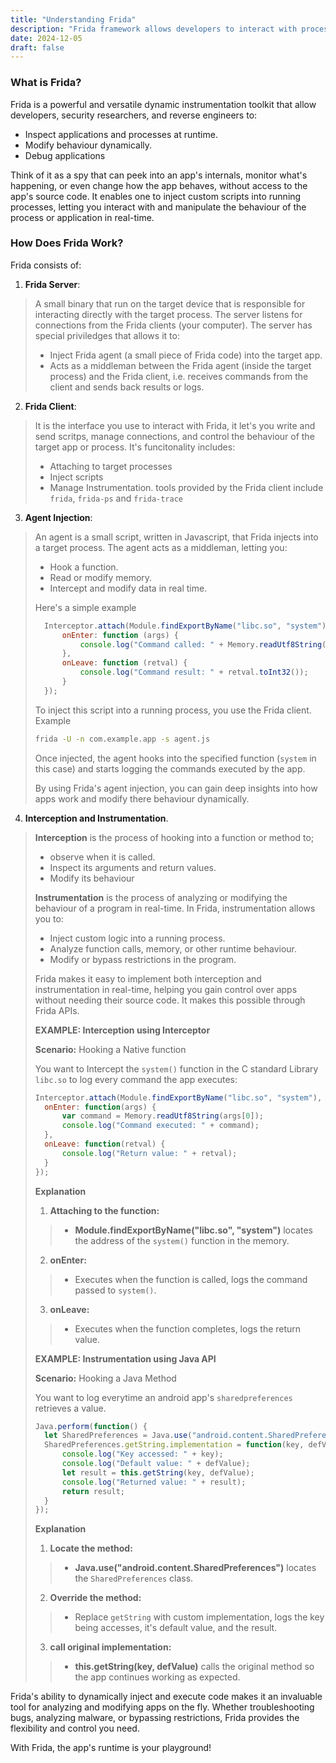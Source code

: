 ```yaml
---
title: "Understanding Frida"
description: "Frida framework allows developers to interact with processes, manipulate memory, hook function, and much more."
date: 2024-12-05
draft: false
---
```

### What is Frida?

Frida is a powerful and versatile dynamic instrumentation toolkit that allow developers, security researchers, and reverse engineers to:
- Inspect applications and processes at runtime. 
- Modify behaviour dynamically.
- Debug applications

Think of it as a spy that can peek into an app's internals, monitor what's happening, or even change how the app behaves, without access to the app's source code. It enables one to inject custom scripts into running processes, letting you interact with and manipulate the behaviour of the process or application in real-time.

### How Does Frida Work?
Frida consists of:
1. **Frida Server**:
> A small binary that run on the target device that is responsible for interacting directly with the target process. The server listens for connections from the Frida clients (your computer). The server has special priviledges that allows it to:
> - Inject Frida agent (a small piece of Frida code) into the target app.
> - Acts as a middleman between the Frida agent (inside the target process) and the Frida client, i.e. receives commands from the client and sends back results or logs.

2. **Frida Client**:
> It is the interface you use to interact with Frida, it let's you write and send scritps, manage connections, and control the behaviour of the target app or process. It's funcitonality includes:
> - Attaching to target processes
> - Inject scripts
> - Manage Instrumentation.
>  tools provided by the Frida client include `frida`, `frida-ps` and `frida-trace`
3. **Agent Injection**:
> An agent is a small script, written in Javascript, that Frida injects into a target process. The agent acts as a middleman, letting you:
> - Hook a function.
> - Read or modify memory.
> - Intercept and modify data in real time.
> 
> Here's a simple example
> ```javascript
>   Interceptor.attach(Module.findExportByName("libc.so", "system"), {
>       onEnter: function (args) {
>           console.log("Command called: " + Memory.readUtf8String(args[0]));
>       },
>       onLeave: function (retval) {
>           console.log("Command result: " + retval.toInt32());
>       }
>   });
> ```
> To inject this script into a running process, you use the Frida client. Example
> ```bash
> frida -U -n com.example.app -s agent.js
> ```
> Once injected, the agent hooks into the specified function (`system` in this case) and starts logging the commands executed by the app.
> 
> By using Frida's agent injection, you can gain deep insights into how apps work and modify there behaviour dynamically.
> 
4. **Interception and Instrumentation**.
> **Interception** is the process of hooking into a function or method to;
> - observe when it is called.
> - Inspect its arguments and return values.
> - Modify its behaviour
> 
> **Instrumentation** is the process of analyzing or modifying the behaviour of a program in real-time. In Frida, instrumentation allows you to:
> - Inject custom logic into a running process.
> - Analyze function calls, memory, or other runtime behaviour.
> - Modify or bypass restrictions in the program.
> 
> Frida makes it easy to implement both interception and instrumentation in real-time, helping you gain control over apps without needing their source code. It makes this possible through Frida APIs.
> 
> **EXAMPLE: Interception using Interceptor**
> 
> **Scenario:** Hooking a Native function
>
> You want to Intercept the `system()` function in the C standard Library `libc.so` to log every command the app executes:
> ```javascript
> Interceptor.attach(Module.findExportByName("libc.so", "system"), {
>   onEnter: function(args) {
>       var command = Memory.readUtf8String(args[0]);
>       console.log("Command executed: " + command);
>   },
>   onLeave: function(retval) {
>       console.log("Return value: " + retval);
>   }
> });
> ```
> **Explanation**
> 1. **Attaching to the function:**
> > - **Module.findExportByName("libc.so", "system")** locates the address of the `system()` function in the memory.
> 2. **onEnter:**
> > - Executes when the function is called, logs the command passed to `system()`.
> 3. **onLeave:**
>> - Executes when the function completes, logs the return value.
>
> **EXAMPLE: Instrumentation using Java API**
>
> **Scenario:** Hooking a Java Method
>
> You want to log everytime an android app's `sharedpreferences` retrieves a value.
> ```javascript
> Java.perform(function() {
>   let SharedPreferences = Java.use("android.content.SharedPreferences");
>   SharedPreferences.getString.implementation = function(key, defValue) {
>       console.log("Key accessed: " + key);
>       console.log("Default value: " + defValue);
>       let result = this.getString(key, defValue);
>       console.log("Returned value: " + result);
>       return result;
>   }
> });
> ```
> **Explanation**
> 1. **Locate the method:**
> > - **Java.use("android.content.SharedPreferences")** locates the `SharedPreferences` class.
> 2. **Override the method:**
> > - Replace `getString` with custom implementation, logs the key being accesses, it's default value, and the result.
> 3. **call original implementation:**
>> - **this.getString(key, defValue)** calls the original method so the app continues working as expected.

Frida's ability to dynamically inject and execute code makes it an invaluable tool for analyzing and modifying apps on the fly. Whether troubleshooting bugs, analyzing malware, or bypassing restrictions, Frida provides the flexibility and control you need.

With Frida, the app's runtime is your playground!
